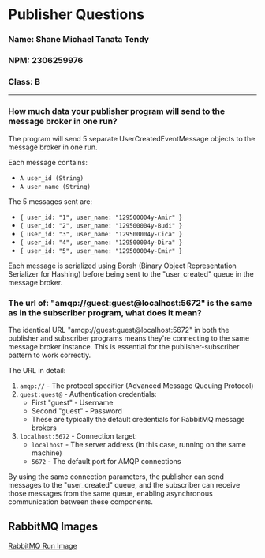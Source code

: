 # Publisher Questions 
### Name: Shane Michael Tanata Tendy
### NPM: 2306259976
### Class: B

----

### How much data your publisher program will send to the message broker in one run? ####
The program will send 5 separate UserCreatedEventMessage objects to the message broker in one run.

Each message contains:
- `A user_id (String)`
- `A user_name (String)`

The 5 messages sent are:
- `{ user_id: "1", user_name: "129500004y-Amir" }`
- `{ user_id: "2", user_name: "129500004y-Budi" }`
- `{ user_id: "3", user_name: "129500004y-Cica" }`
- `{ user_id: "4", user_name: "129500004y-Dira" }`
- `{ user_id: "5", user_name: "129500004y-Emir" }`

Each message is serialized using Borsh (Binary Object Representation Serializer for Hashing) 
before being sent to the "user_created" queue in the message broker.

### The url of: "amqp://guest:guest@localhost:5672" is the same as in the subscriber program, what does it mean? ####
The identical URL "amqp://guest:guest@localhost:5672" in both the publisher and subscriber 
programs  means they're connecting to the same message broker instance. This is essential for the 
publisher-subscriber pattern to work correctly.

The URL in detail:
1. `amqp://` - The protocol specifier (Advanced Message Queuing Protocol)
2. `guest:guest@` - Authentication credentials:
    - First "guest" - Username
    - Second "guest" - Password
    - These are typically the default credentials for RabbitMQ message brokers
3. `localhost:5672` - Connection target:
    - `localhost` - The server address (in this case, running on the same machine)
    - `5672` - The default port for AMQP connections

By using the same connection parameters, the publisher can send messages to the 
"user_created" queue, and the subscriber can receive those messages from the same queue, 
enabling asynchronous communication between these components.

## RabbitMQ Images ##
[RabbitMQ Run Image](publisher/rabbit1.jpg)